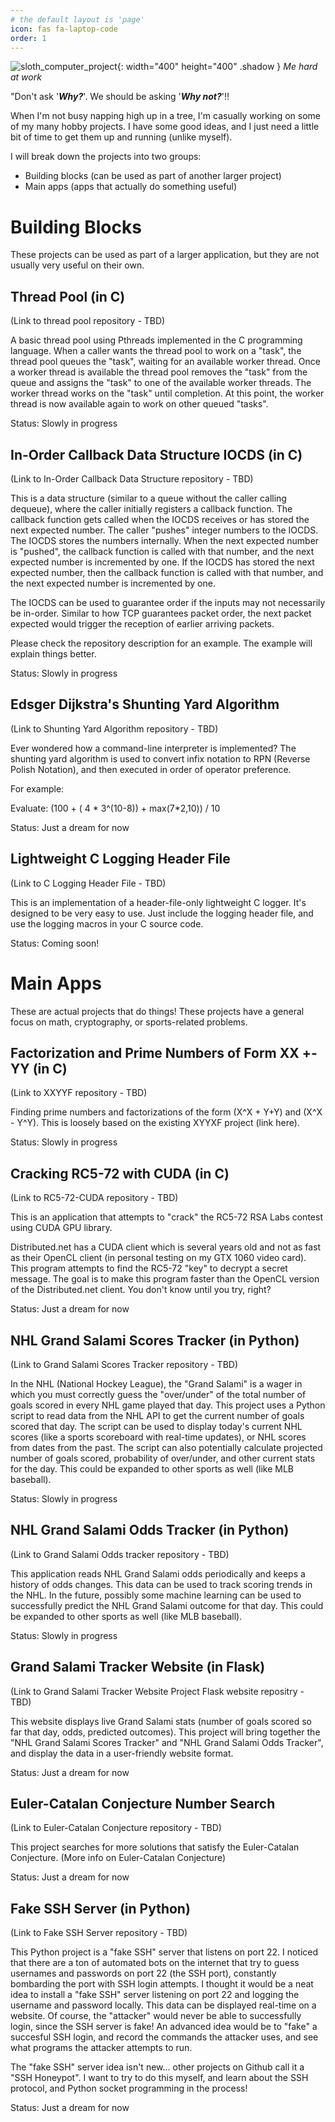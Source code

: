 ```yaml
---
# the default layout is 'page'
icon: fas fa-laptop-code
order: 1
---
```


![sloth_computer_project](/assets/projects/sloth_computer_project.jpg){: width="400" height="400" .shadow }
_Me hard at work_

"Don't ask '***Why?***'.  We should be asking '***Why not?***'!!

When I'm not busy napping high up in a tree, I'm casually working on some of my many hobby projects.  I have some good ideas, and I just need a little bit of time to get them up and running (unlike myself).

I will break down the projects into two groups:
- Building blocks (can be used as part of another larger project)
- Main apps (apps that actually do something useful)

# Building Blocks

These projects can be used as part of a larger application, but they are not usually very useful on their own.

## **Thread Pool (in C)**

(Link to thread pool repository - TBD)

A basic thread pool using Pthreads implemented in the C programming language.  When a caller wants the thread pool to work on a "task", the thread pool queues the "task", waiting for an available worker thread.  Once a worker thread is available the thread pool removes the "task" from the queue and assigns the "task" to one of the available worker threads.  The worker thread works on the "task" until completion.  At this point, the worker thread is now available again to work on other queued "tasks".

Status: Slowly in progress

## **In-Order Callback Data Structure IOCDS (in C)**

(Link to In-Order Callback Data Structure repository - TBD)

This is a data structure (similar to a queue without the caller calling dequeue), where the caller initially registers a callback function.  The callback function gets called when the IOCDS receives or has stored the next expected number.  The caller "pushes" integer numbers to the IOCDS.  The IOCDS stores the numbers internally.  When the next expected number is "pushed", the callback function is called with that number, and the next expected number is incremented by one.  If the IOCDS has stored the next expected number, then the callback function is called with that number, and the next expected number is incremented by one.

The IOCDS can be used to guarantee order if the inputs may not necessarily be in-order.  Similar to how TCP guarantees packet order, the next packet expected would trigger the reception of earlier arriving packets.

Please check the repository description for an example.  The example will explain things better.

Status: Slowly in progress

## **Edsger Dijkstra's Shunting Yard Algorithm**

(Link to Shunting Yard Algorithm repository - TBD)

Ever wondered how a command-line interpreter is implemented?  The shunting yard algorithm is used to convert infix notation to RPN (Reverse Polish Notation), and then executed in order of operator preference.

For example:

Evaluate:
(100 + ( 4 * 3^(10-8)) + max(7*2,10)) / 10

Status: Just a dream for now

## **Lightweight C Logging Header File**

(Link to C Logging Header File - TBD)

This is an implementation of a header-file-only lightweight C logger.  It's designed to be very easy to use.  Just include the logging header file, and use the logging macros in your C source code.

Status: Coming soon!

# Main Apps

These are actual projects that do things!  These projects have a general focus on math, cryptography, or sports-related problems.

## **Factorization and Prime Numbers of Form XX +- YY (in C)**

(Link to XXYYF repository - TBD)

Finding prime numbers and factorizations of the form (X^X + Y+Y) and (X^X - Y^Y).  This is loosely based on the existing XYYXF project (link here).

Status: Slowly in progress

## **Cracking RC5-72 with CUDA (in C)**

(Link to RC5-72-CUDA repository - TBD)

This is an application that attempts to "crack" the RC5-72 RSA Labs contest using CUDA GPU library.

Distributed.net has a CUDA client which is several years old and not as fast as their OpenCL client (in personal testing on my GTX 1060 video card).  This program attempts to find the RC5-72 "key" to decrypt a secret message.  The goal is to make this program faster than the OpenCL version of the Distributed.net client.  You don't know until you try, right?

Status: Just a dream for now

## **NHL Grand Salami Scores Tracker (in Python)**

(Link to Grand Salami Scores Tracker repository - TBD)

In the NHL (National Hockey League), the "Grand Salami" is a wager in which you must correctly guess the "over/under" of the total number of goals scored in every NHL game played that day.  This project uses a Python script to read data from the NHL API to get the current number of goals scored that day.  The script can be used to display today's current NHL scores (like a sports scoreboard with real-time updates), or NHL scores from dates from the past.  The script can also potentially calculate projected number of goals scored, probability of over/under, and other current stats for the day.  This could be expanded to other sports as well (like MLB baseball).

Status: Slowly in progress

## **NHL Grand Salami Odds Tracker (in Python)**

(Link to Grand Salami Odds tracker repository - TBD)

This application reads NHL Grand Salami odds periodically and keeps a history of odds changes.  This data can be used to track scoring trends in the NHL.  In the future, possibly some machine learning can be used to successfully predict the NHL Grand Salami outcome for that day.  This could be expanded to other sports as well (like MLB baseball).

Status: Slowly in progress

## **Grand Salami Tracker Website (in Flask)**

(Link to Grand Salami Tracker Website Project Flask website repositry - TBD)

This website displays live Grand Salami stats (number of goals scored so far that day, odds, predicted outcomes).  This project will bring together the "NHL Grand Salami Scores Tracker" and "NHL Grand Salami Odds Tracker", and display the data in a user-friendly website format.

Status: Just a dream for now

## **Euler-Catalan Conjecture Number Search**

(Link to Euler-Catalan Conjecture repository - TBD)

This project searches for more solutions that satisfy the Euler-Catalan Conjecture.
(More info on Euler-Catalan Conjecture)

Status: Just a dream for now

## **Fake SSH Server (in Python)**

(Link to Fake SSH Server repository - TBD)

This Python project is a "fake SSH" server that listens on port 22.  I noticed that there are a ton of automated bots on the internet that try to guess usernames and passwords on port 22 (the SSH port), constantly bombarding the port with SSH login attempts.  I thought it would be a neat idea to install a "fake SSH" server listening on port 22 and logging the username and password locally.  This data can be displayed real-time on a website.  Of course, the "attacker" would never be able to successfully login, since the SSH server is fake!  An advanced idea would be to "fake" a succesful SSH login, and record the commands the attacker uses, and see what programs the attacker attempts to run.

The "fake SSH" server idea isn't new... other projects on Github call it a "SSH Honeypot".  I want to try to do this myself, and learn about the SSH protocol, and Python socket programming in the process!

Status: Just a dream for now
